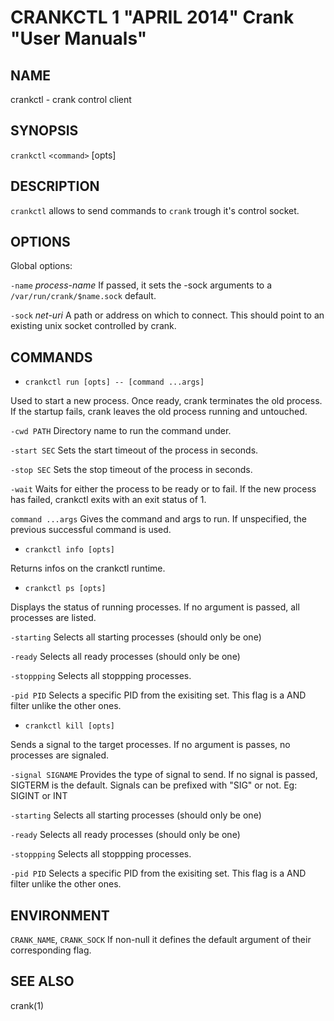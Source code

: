 CRANKCTL 1 "APRIL 2014" Crank "User Manuals"
============================================

NAME
----

crankctl - crank control client

SYNOPSIS
--------

`crankctl` `<command>` [opts]

DESCRIPTION
-----------

`crankctl` allows to send commands to `crank` trough it's control socket.

OPTIONS
-------

Global options:

`-name` *process-name*
  If passed, it sets the -sock arguments to
  a `/var/run/crank/$name.sock` default.

`-sock` *net-uri*
  A path or address on which to connect. This should point to an existing unix
  socket controlled by crank.

COMMANDS
--------

* `crankctl run [opts] -- [command ...args]`

Used to start a new process. Once ready, crank terminates the old process. If
the startup fails, crank leaves the old process running and untouched.

`-cwd PATH`
  Directory name to run the command under.

`-start SEC`
  Sets the start timeout of the process in seconds.

`-stop SEC`
  Sets the stop timeout of the process in seconds.

`-wait`
  Waits for either the process to be ready or to fail. If the new process has
  failed, crankctl exits with an exit status of 1.

`command ...args`
  Gives the command and args to run. If unspecified, the previous successful
  command is used.

* `crankctl info [opts]`

Returns infos on the crankctl runtime.

* `crankctl ps [opts]`

Displays the status of running processes. If no argument is passed, all
processes are listed.

`-starting`
  Selects all starting processes (should only be one)

`-ready`
  Selects all ready processes (should only be one)

`-stoppping`
  Selects all stoppping processes.

`-pid PID`
  Selects a specific PID from the exisiting set. This flag is a AND filter
  unlike the other ones.

* `crankctl kill [opts]`

Sends a signal to the target processes. If no argument is passes, no processes
are signaled.

`-signal SIGNAME`
  Provides the type of signal to send. If no signal is passed, SIGTERM is the
  default. Signals can be prefixed with "SIG" or not. Eg: SIGINT or INT

`-starting`
  Selects all starting processes (should only be one)

`-ready`
  Selects all ready processes (should only be one)

`-stoppping`
  Selects all stoppping processes.

`-pid PID`
  Selects a specific PID from the exisiting set. This flag is a AND filter
  unlike the other ones.

ENVIRONMENT
-----------

`CRANK_NAME`, `CRANK_SOCK`
  If non-null it defines the default argument of their corresponding flag.

SEE ALSO
--------

crank(1)
